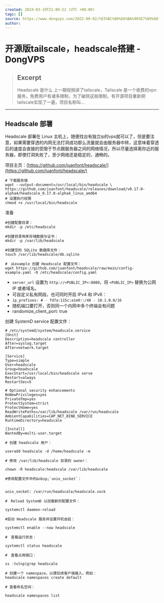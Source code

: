 ```yaml
---
created: 2024-03-19T21:00:52 (UTC +08:00)
tags: []
source: https://www.dongvps.com/2022-09-02/%E5%BC%80%E6%BA%90%E7%89%88tailscale%EF%BC%8Cheadscale%E6%90%AD%E5%BB%BA/
author: 
---
```


# 开源版tailscale，headscale搭建 - DongVPS

> ## Excerpt
> Headscale 是什么 上一期视频讲了tailscale，Tailscale 是一个收费的vpn服务，免费用户有诸多限制，为了破除这些限制，有开源项目重新把tailscale实现了一遍，项目名称叫...

---
## **Headscale 部署**

Headscale 部署在 Linux 主机上，随便找台有独立ip的vps就可以了，但是要注意，如果需要穿透的内网无法打洞成功那么流量就会由服务器中转，这意味着穿透后的速度会直接的受限于节点跟服务器之间的网络情况，所以尽量选择离你近的服务器，即使打洞失败了，至少网络还是稳定的，通畅的。

项目主页：[https://github.com/juanfont/headscale/](https://github.com/juanfont/headscale/)

```
# 下载服务端
wget --output-document=/usr/local/bin/headscale \
https://github.com/juanfont/headscale/releases/download/v0.17.0-alpha4/headscale_0.17.0-alpha4_linux_amd64
# 设置执行权限
chmod +x /usr/local/bin/headscale
```

准备

```
#创建配置目录：
mkdir -p /etc/headscale

#创建目录用来存储数据与证书：
mkdir -p /var/lib/headscale

#创建空的 SQLite 数据库文件：
touch /var/lib/headscale/db.sqlite

#　从example 创建 Headscale 配置文件：
wget https://github.com/juanfont/headscale/raw/main/config-example.yaml -O /etc/headscale/config.yaml
```

-   `server_url` 设置为 `http://<PUBLIC_IP>:8080`，将 `<PUBLIC_IP>` 替换为公网 IP 或者域名。
-   可自定义私有网段，也可同时开启 IPv4 和 IPv6：
-   `ip_prefixes: # - fd7a:115c:a1e0::/48 - 10.1.0.0/16`
-   随机端口要打开，否则同一个内网中多个终端会有问题
-   randomize\_client\_port: true

创建 SystemD service 配置文件：

```
# /etc/systemd/system/headscale.service
[Unit]
Description=headscale controller
After=syslog.target
After=network.target

[Service]
Type=simple
User=headscale
Group=headscale
ExecStart=/usr/local/bin/headscale serve
Restart=always
RestartSec=5

# Optional security enhancements
NoNewPrivileges=yes
PrivateTmp=yes
ProtectSystem=strict
ProtectHome=yes
ReadWritePaths=/var/lib/headscale /var/run/headscale
AmbientCapabilities=CAP_NET_BIND_SERVICE
RuntimeDirectory=headscale

[Install]
WantedBy=multi-user.target
```

```
# 创建 headscale 用户：

useradd headscale -d /home/headscale -m

# 修改 /var/lib/headscale 目录的 owner：

chown -R headscale:headscale /var/lib/headscale

#修改配置文件中的&nbsp;`unix_socket`：


unix_socket: /var/run/headscale/headscale.sock

#　Reload SystemD 以加载新的配置文件：

systemctl daemon-reload

#启动 Headscale 服务并设置开机自启：

systemctl enable --now headscale

#　查看运行状态：

systemctl status headscale

#　查看占用端口：

ss -tulnp|grep headscale

# 创建一个 namespace，以便后续客户端接入，例如：
headscale namespaces create default

# 查看命名空间：

headscale namespaces list
```
